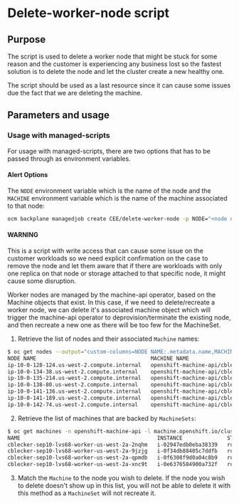 # Delete-worker-node script 

## Purpose

The script is used to delete a worker node that might be stuck for some reason and the customer is experiencing any business lost so the fastest solution is to delete the node and let the cluster create a new healthy one.

The script should be used as a last resource since it can cause some issues due the fact that we are deleting the machine.

## Parameters and usage 

### Usage with managed-scripts
For usage with managed-scripts, there are two options that has to be passed through as environment variables. 

#### Alert Options
The `NODE` environment variable which is the name of the node and the `MACHINE` environment variable which is the name of the machine associated to that node:


```bash
ocm backplane managedjob create CEE/delete-worker-node -p NODE="<node name>" -p MACHINE="<machine name>"

```

#### WARNING

This is a script with write access that can cause some issue on the customer workloads so we need explicit confirmation on the case to remove the node and let them aware that if there are workloads with only one replica on that node or storage attached to that specific node, it might cause some disruption.


Worker nodes are managed by the machine-api operator, based on the Machine objects that exist. In this case, if we need to delete/recreate a worker node, we can delete it's associated machine object which will trigger the machine-api operator to deprovision/terminate the existing node, and then recreate a new one as there will be too few for the MachineSet.

1.    Retrieve the list of nodes and their associated `Machine` names:

```bash
$ oc get nodes --output="custom-columns=NODE NAME:.metadata.name,MACHINE NAME:.metadata.annotations.machine\.openshift\.io/machine"
NODE NAME                                    MACHINE NAME
ip-10-0-128-124.us-west-2.compute.internal   openshift-machine-api/cblecker-sep10-lvs68-worker-us-west-2a-qpmdb
ip-10-0-134-38.us-west-2.compute.internal    openshift-machine-api/cblecker-sep10-lvs68-worker-us-west-2a-v75rk
ip-10-0-135-214.us-west-2.compute.internal   openshift-machine-api/cblecker-sep10-lvs68-master-2
ip-10-0-138-80.us-west-2.compute.internal    openshift-machine-api/cblecker-sep10-lvs68-master-1
ip-10-0-141-136.us-west-2.compute.internal   openshift-machine-api/cblecker-sep10-lvs68-worker-us-west-2a-2nqhm
ip-10-0-141-189.us-west-2.compute.internal   openshift-machine-api/cblecker-sep10-lvs68-master-0
ip-10-0-142-74.us-west-2.compute.internal    openshift-machine-api/cblecker-sep10-lvs68-worker-us-west-2a-9jzjg

```

2. Retrieve the list of machines that are backed by `MachineSets`:

```bash
$ oc get machines -n openshift-machine-api -l machine.openshift.io/cluster-api-machineset
NAME                                           INSTANCE              STATE     TYPE        REGION      ZONE         AGE
cblecker-sep10-lvs68-worker-us-west-2a-2nqhm   i-02947edb0eba38339   running   m5.xlarge   us-west-2   us-west-2a   2d22h
cblecker-sep10-lvs68-worker-us-west-2a-9jzjg   i-0f34db88405c7ddfb   running   m5.xlarge   us-west-2   us-west-2a   2d22h
cblecker-sep10-lvs68-worker-us-west-2a-qpmdb   i-0f6308f9d0a04c8b9   running   m5.xlarge   us-west-2   us-west-2a   2d22h
cblecker-sep10-lvs68-worker-us-west-2a-xnc9t   i-0e6376584900a732f   running   m5.xlarge   us-west-2   us-west-2a   2d22h
```

3. Match the `Machine` to the node you wish to delete. If the node you wish to delete doesn't show up in this list, you will not be able to delete it with this method as a `MachineSet` will not recreate it.
